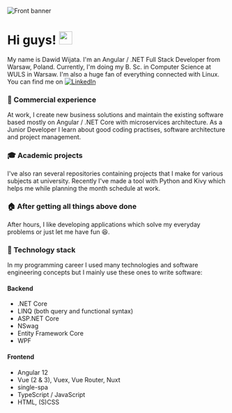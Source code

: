 ![Front banner](banner_v1.2.2.png)

# Hi guys! <img src="https://raw.githubusercontent.com/MartinHeinz/MartinHeinz/master/wave.gif" width="30px">

My name is Dawid Wijata. I'm an Angular / .NET Full Stack Developer from Warsaw, Poland.  Currently, I'm doing my B. Sc. in Computer Science at WULS in Warsaw. I'm also a huge fan of everything connected with Linux. You can find me on [![LinkedIn][1.2]][1]

### :office: Commercial experience
At work, I create new business solutions and maintain the existing software based mostly on Angular / .NET Core with microservices architecture. As a Junior Developer I learn about good coding practises, software architecture and project management.

### :mortar_board: Academic projects
I've also ran several repositories containing projects that I make for various subjects at university. Recently I've made a tool with Python and Kivy which helps me while planning the month schedule at work.

### :house: After getting all things above done
After hours, I like developing applications which solve my everyday problems or just let me have fun :satisfied:.

### :wrench: Technology stack

In my programming career I used many technologies and software engineering concepts but I mainly use these ones to write software:

#### Backend

- .NET Core
- LINQ (both query and functional syntax)
- ASP.NET Core
- NSwag
- Entity Framework Core
- WPF

#### Frontend

- Angular 12
- Vue (2 & 3), Vuex, Vue Router, Nuxt
- single-spa
- TypeScript / JavaScript
- HTML, (S)CSS



[1.2]: https://raw.githubusercontent.com/MartinHeinz/MartinHeinz/master/linkedin-3-16.png

[1]: https://www.linkedin.com/in/dawid-wijata/
